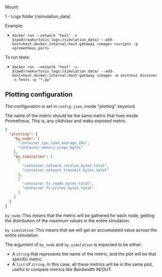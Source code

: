Mount:

1 - Logs folder (/simulation_data)

Example:

- `docker run --network "host" -v $(pwd)/wakurtosis_logs:/simulation_data/
  --add-host=host.docker.internal:host-gateway <image> <script> -p <prometheus_port>`

To run tests:

- `docker run --network "host" -v $(pwd)/wakurtosis_logs:/simulation_data/
  --add-host=host.docker.internal:host-gateway <image> -m unittest discover -s tests -p "*.py"`

## Plotting configuration

The configuration is set in `config.json`, inside "plotting" keyword.

The name of the metric should be the same metric that lives inside Prometheus. This is, any cAdvisor and waku exposed metric.

```json
{
  "plotting": {
    "by_node": [
      "container_cpu_load_average_10s",
      "container_memory_usage_bytes"
    ],
    "by_simulation": [
      [
        "container_network_receive_bytes_total",
        "container_network_transmit_bytes_total"
      ],
      [
        "container_fs_reads_bytes_total",
        "container_fs_writes_bytes_total"
      ]
    ]
  }
}
```

`by_node`: This means that the metric will be gathered for each node, getting the distribution of the maximum values in the entire simulation.

`by simulation`: This means that we will get an accumulated value across the entire simulation.

The argument of `by_node` and `by_simulation` is expected to be either:
- A `string` that represents the name of the metric, and the plot will be that specific metric.
- A `list` of `string`. In this case, all these metrics will be in the same plot, useful to compare metrics like Bandwidth IN/OUT.

